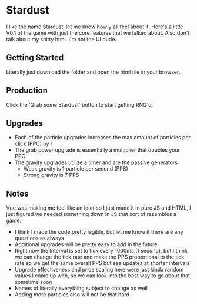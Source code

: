 # Stardust
I like the name Stardust, let me know how y'all feel about it. Here's a little V0.1 of the game with just the core features that we talked about. 
Also don't talk about my shitty html. I'm not the UI dude.

## Getting Started
Literally just download the folder and open the html file in your browser.

## Production
Click the 'Grab some Stardust' button to start getting RNG'd.

## Upgrades
* Each of the particle upgrades increases the max amount of particles per click (PPC) by 1
* The grab power upgrade is essentially a multiplier that doubles your PPC
* The gravity upgrades utilize a timer and are the passive generators
  * Weak gravity is 1 particle per second (PPS)
  * Strong gravity is 7 PPS

## Notes
Vue was making me feel like an idiot so I just made it in pure JS and HTML, I just figured we needed something down in JS that sort of resembles a game.

* I think I made the code pretty legible, but let me know if there are any questions as always
* Additional upgrades will be pretty easy to add in the future
* Right now the Interval is set to tick every 1000ms (1 second), but I think we can change the tick rate and make the PPS proportional to the tick rate so we get the same overall PPS but see updates at shorter intervals
* Upgrade effectiveness and price scaling here were just kinda random values I came up with, so we can look into the best way to go about that sometime soon
* Names of literally everything subject to change as well
* Adding more particles also will not be that hard
